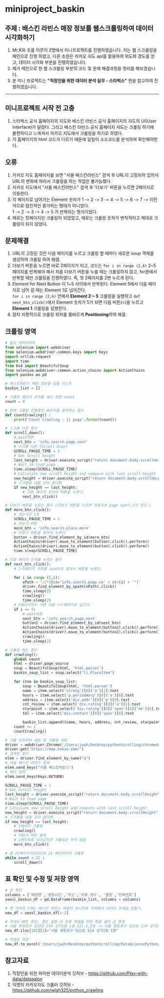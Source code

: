 # miniproject_baskin

## 주제 : 배스킨 라빈스 매장 정보를 웹스크롤링하여 데이터 시각화하기

1. Mr.K와 조를 이루어 2명에서 미니프로젝트를 진행하였습니다. 저는 웹 스크롤링을 메인으로 진행 하였고, 다른 조원은 카카오 지도 api를 활용하여 위도와 경도를 얻고, 데이터 시각화 부분을 진행하였습니다.
2. 제가 메인으로 한 웹 스크롤링 부분의 코드 및 문제 해결과정을 정리를 해보겠습니다.
3. 본 미니 프로젝트는 **"직장인을 위한 데이터 분석 실무 - 스타벅스"** 편을 참고하여 진행하였습니다.

---
## 미니프로젝트 시작 전 고충
1. 스타벅스 공식 홈페이지의 지도와 배스킨 라빈스 공식 홈페이지의 지도의 UI(User Interface)가 달랐다. 그리고 배스킨 라빈스 공식 홈페이지 지도는 크롤링 하기에 불편하다고 느껴져서 카카오 지도에서 크롤링을 하기로 하였다.
2. 각 홈페이지의 html 코드가 다르기 때문에 일일이 소스코드를 분석하여 확인해야한다.
## 오류
1. 카카오 지도 홈페이지를 보면 "서울 배스킨라빈스" 검색 후 URL이 고정되어 있어서 URL의 변화에 따라서 크롤링을 하는 작업은 불가능했다.
2. 카카오 지도에서 "서울 배스킨라빈스" 검색 후 '더보기' 버튼을 누르면 2페이지로 이동한다.
3. 각 페이지로 넘어가는 Element 숫자가 1 -> 2 -> 3 -> 4 -> 5 -> 6 -> 7 -> 이런식으로 점진적인 증가하는 형태가 아니었다.<br>
1 -> 2 -> 3 -> 4 -> 5 가 반복되는 형식이었다.
4. 때로는 첫페이지만 크롤링이 되었었고, 때로는 크롤링 숫자가 변칙적이고 제대로 크롤링이 되지 않았다.
## 문제해결
1. URL이 고정된 것은 다음 페이지를 누르고 크롤링 할 때마다 새로운 soup 객체를 생성하여 크롤링 하여 해결.
2. 더보기 버튼을 누르면 바로 2페이지가 되고, 코드는 `for i in range (2,6)` 2~5 페이지를 반복해야 해서 처음 더보기 버튼을 누를 때는 크롤링하지 않고, for문에서 반복할 때만 크롤링을 진행하였다. 즉, 첫 2페이지를 2번 누르게 된다.
3. Element for Next Button 이 1~5 사이에서 반복된다. Element 5에서 다음 페이지로 넘어 갈 때는 Element 1로 넘어간다.<br> 
`for i in range (2,6)` 안에서 **Element 2 ~ 5** 크롤링을 실행하고 `def next_btn_click()`에서 Element 숫자가 5가 되면 다음 버튼(>)을 누르고 **Element 1** 크롤링을 실행한다.
4. 절차 지향적으로 크롤링 위치를 올바르게 **Positioning**하여 해결.
## 크롤링 영역
```python
# 필요 라이브러리
from selenium import webdriver
from selenium.webdriver.common.keys import Keys
import urllib.request
import time
from bs4 import BeautifulSoup
from selenium.webdriver.common.action_chains import ActionChains
import pandas as pd

# 배스킨라빈스 매장 정보를 담을 리스트
baskin_list = []

# 크롤링 페이지 숫자를 세기 위한 count 
count = 0

# 현재 크롤링 진행중인 페이지를 출력하는 함수
def countCrawling() :
    print("Count Crawling : {} page".format(count))

# 스크롤 다운 함수 
def scroll_down():
    # next버튼
    next_btn = 'info.search.page.next'
    # 스크롤 다운 (Scroll Down)
    SCROLL_PAUSE_TIME = 1
    # Get scroll height
    last_height = driver.execute_script("return document.body.scrollHeight")
    # Wait to load page
    time.sleep(SCROLL_PAUSE_TIME)
    # Calculate new scroll height and compare with last scroll height
    new_height = driver.execute_script("return document.body.scrollHeight")
    # 스크롤을 내릴 곳이 없다면
    if new_height == last_height:
        # 다음 페이지 숫자의 버튼을 누른다.
        next_btn_click()

# 더보기 버튼을 누르는 함수 (더보기 버튼을 누르면 자동으로 page num이 2가 된다.)
def more_btn_click():
    # 쉬는시간 1초
    SCROLL_PAUSE_TIME = 1
    # 더보기 버튼
    more_btn = 'info.search.place.more'
    # 더보기 버튼을 찾아서 누른다.
    button = driver.find_element_by_id(more_btn)
    ActionChains(driver).move_to_element(button).click().perform()
    ActionChains(driver).move_to_element(button).click().perform()
    time.sleep(SCROLL_PAUSE_TIME)

# 다음 페이지 숫자를 누르는 함수 
def next_btn_click():
    # 2~5페이지 까지를 xpath로 찾아서 버튼을 누른다.

    for i in range (2,6):
        xPath = '//*[@id="info.search.page.no' + str(i) + '"]'
        driver.find_element_by_xpath(xPath).click()
        time.sleep(2)
        crawling()
        time.sleep(2)
    # 5페이지까지 가면 다음 )>)페이지로 넘긴다. 
    if i == 5:
        # next버튼
        next_btn = 'info.search.page.next'
        button2 = driver.find_element_by_id(next_btn)
        ActionChains(driver).move_to_element(button2).click().perform()
        ActionChains(driver).move_to_element(button2).click().perform()
        crawling()
        time.sleep(2)

# 크롤링 하는 함수 
def crawling():
    global count
    html = driver.page_source
    soup = BeautifulSoup(html, 'html.parser')
    baskin_soup_list = soup.select("li.PlaceItem")

    for item in baskin_soup_list:
        soup = BeautifulSoup(html, 'html.parser')
        name = item.select('strong')[0]('a')[1].text
        hours = item.select('p.periodWarp')[0]('a')[0].text
        address = item.select('div.addr')[0]('p')[0].text
        cnt_review = item.select('div.rating')[0]('a')[1].text
        starpoint = item.select('div.rating')[0]('span')[0]('em')[0].text
        tel = item.select('div.contact')[0]('span')[0].text

        baskin_list.append([name, hours, address, cnt_review, starpoint, tel])
    count += 1
    countCrawling()

# 크롬 드라이버 세팅 및 크롤링 세팅
driver = webdriver.Chrome('/Users/jwoh/Desktop/pythonScrolling/chromedriver3')
driver.get("https://map.kakao.com/")
# 검색창 찾기
elem = driver.find_element_by_name("q")
# 서울 배스킨 라빈스 입력
elem.send_keys("서울 배스킨라빈스")
# 엔터 입력
elem.send_keys(Keys.RETURN)

SCROLL_PAUSE_TIME = 1
# Get scroll height
last_height = driver.execute_script("return document.body.scrollHeight")
# Wait to load page
time.sleep(SCROLL_PAUSE_TIME)
# Calculate new scroll height and compare with last scroll height
new_height = driver.execute_script("return document.body.scrollHeight")
# 스크롤을 내릴 곳이 없다면
if new_height == last_height:
    # 1페이지 크롤링 
    crawling()
    # 더보기 버튼 클릭
    # 2페이지로 넘어갔지만 크롤링은 하지 않음
    more_btn_click()

# 총 21페이지까지이므로 21 페이지까지 크롤링 
while count < 21 :
    scroll_down()
```

## 표 확인 및 수정 및 저장 영역
```python
# 표 확인 
columns = ['매장명','영업시간','주소','리뷰 갯수', '별점','전화번호']
seoul_baskin_df = pd.DataFrame(baskin_list, columns = columns)

# 맨 마지막 2개는 배스킨 라빈스 매장이 아니므로 삭제해서 데이터 프레임 만들기.
new_df = seoul_baskin_df[:-2]

# 카카오 API 위도, 경도 설정 시 오류 해결을 위한 특정 셀의 값 변경 
# 서울 영등포구 당산로 214 상가1동 1층 111-2,3호 -> 서울 영등포구 당산로 214 상가1동 1층
new_df.iloc[182][2]="서울 영등포구 당산로 214 상가1동 1층"

# 엑셀로 저장
new_df.to_excel('/Users/jwoh/Desktop/pythonScrolling/DataSciencePython/02_개정판/8_BaskinRobbins_Location/files/seoul_baskin_list.xlsx', index=False)
```

## 참고자료 
1. 직장인을 위한 파이썬 데이터분석 깃허브 - https://github.com/Play-with-data/datasalon
2. 익명의 카카오지도 크롤러 깃허브 - https://github.com/wlgh325/python_crawling

